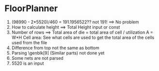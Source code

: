 # FloorPlanner
1. (98990 - 2*5520)/460 = 191.1956522?? not 191! ==> No problem
2. How to calculate height ==> Total Height input or const
3. Number of rows ==> 
    Total area of die = total area of cell / utilization
    A = W*H
    Cell area: See what cells are used to get the total area of the cells used from the file 
4. Difference from top not the same as bottom
5. Parsing \genblk[9] (Similar parts) not done yet
6. Some nets are not parsed
7. 5520 is an input
